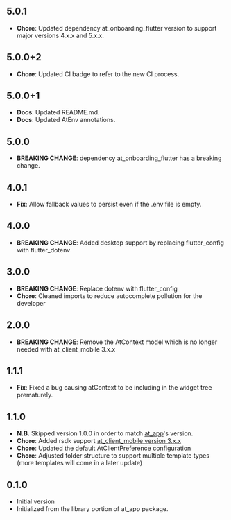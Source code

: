 ## 5.0.1

- **Chore**: Updated dependency at_onboarding_flutter version to support major versions 4.x.x and 5.x.x.

## 5.0.0+2

  - **Chore**: Updated CI badge to refer to the new CI process.

## 5.0.0+1

- **Docs**: Updated README.md.
- **Docs**: Updated AtEnv annotations.

## 5.0.0

- **BREAKING CHANGE**: dependency at_onboarding_flutter has a breaking change.

## 4.0.1

- **Fix**: Allow fallback values to persist even if the .env file is empty.

## 4.0.0

- **BREAKING CHANGE**: Added desktop support by replacing flutter_config with flutter_dotenv

## 3.0.0

- **BREAKING CHANGE**: Replace dotenv with flutter_config
- **Chore**: Cleaned imports to reduce autocomplete pollution for the developer

## 2.0.0

- **BREAKING CHANGE**: Remove the AtContext model which is no longer needed with at_client_mobile 3.x.x

## 1.1.1

- **Fix**: Fixed a bug causing atContext to be including in the widget tree prematurely.

## 1.1.0

- **N.B.** Skipped version 1.0.0 in order to match [at_app](https://pub.dev/packages/at_app)'s version.
- **Chore**: Added rsdk support [at_client_mobile version 3.x.x](https://pub.dev/packages/at_client_mobile)
- **Chore**: Updated the default AtClientPreference configuration
- **Chore**: Adjusted folder structure to support multiple template types (more templates will come in a later update)

## 0.1.0

- Initial version
- Initialized from the library portion of at_app package.
